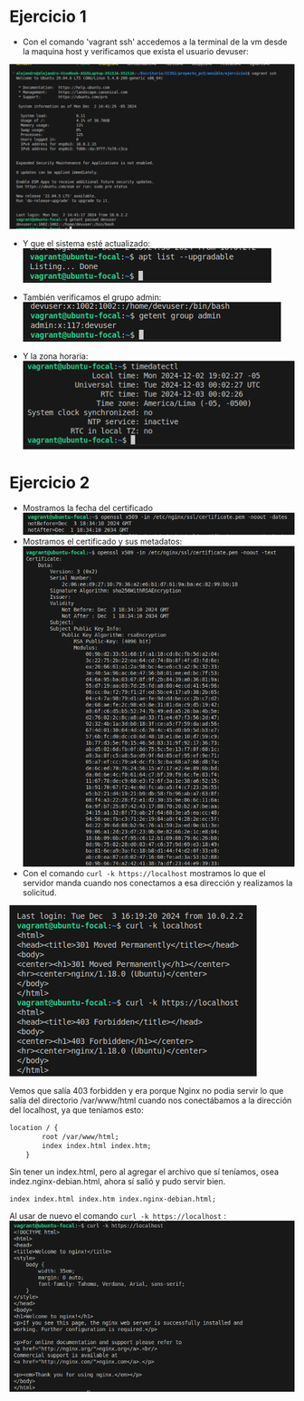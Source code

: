 # Ejercicio 1

- Con el comando 'vagrant ssh' accedemos a la terminal de la vm desde la maquina host y verificamos que exista el usuario devuser:

![](./assets/1.png)

- Y que el sistema esté actualizado:
![](./assets/4.png)

- También verificamos el grupo admin:
![](./assets/2.png)

- Y la zona horaria:
![](./assets/3.png)

# Ejercicio 2
- Mostramos la fecha del certificado
![](./assets/5.png)
- Mostramos el certificado y sus metadatos:
![](./assets/6.png)
- Con el comando ```curl -k https://localhost``` mostramos lo que el servidor manda cuando nos conectamos a esa dirección y realizamos la solicitud.

![](./assets/7.png)

Vemos que salía 403 forbidden y era porque Nginx no podia servir lo que salía del directorio /var/www/html cuando nos conectábamos a la dirección del localhost, ya que teníamos esto:

```
location / {
        root /var/www/html;
        index index.html index.htm;
    }
```

Sin tener un index.html, pero al agregar el archivo que sí teníamos, osea indez.nginx-debian.html, ahora sí salió y pudo servir bien.

```
index index.html index.htm index.nginx-debian.html;
```

Al usar de nuevo el comando ```curl -k https://localhost``` :
![](./assets/8.png)